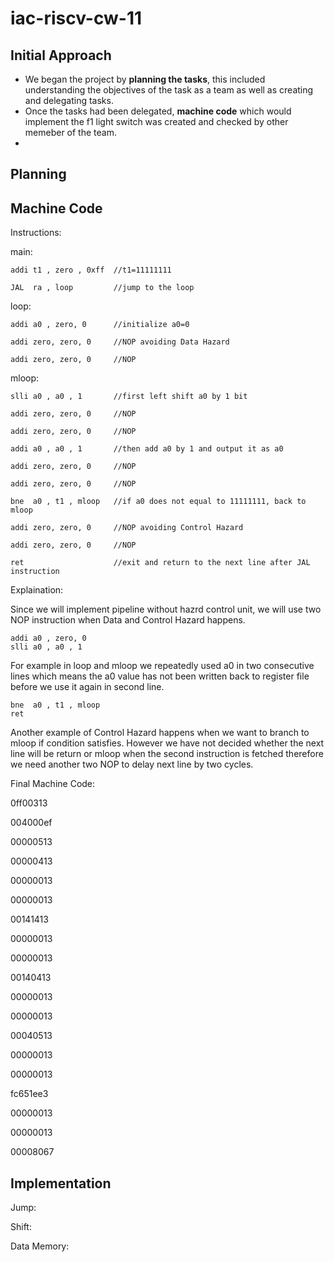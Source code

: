 # iac-riscv-cw-11
## Initial Approach

- We began the project by **planning the tasks**, this included understanding the objectives of the task as a team as well as creating and delegating tasks. 
- Once the tasks had been delegated, **machine code** which would implement the f1 light switch was created and checked by other memeber of the team.
- 

## Planning

## Machine Code 

Instructions:

main:               
    
    addi t1 , zero , 0xff  //t1=11111111
    
    JAL  ra , loop         //jump to the loop
       
loop: 
    
    addi a0 , zero, 0      //initialize a0=0
    
    addi zero, zero, 0     //NOP avoiding Data Hazard
    
    addi zero, zero, 0     //NOP

mloop:
   
    slli a0 , a0 , 1       //first left shift a0 by 1 bit
    
    addi zero, zero, 0     //NOP 
    
    addi zero, zero, 0     //NOP
    
    addi a0 , a0 , 1       //then add a0 by 1 and output it as a0
    
    addi zero, zero, 0     //NOP
    
    addi zero, zero, 0     //NOP
    
    bne  a0 , t1 , mloop   //if a0 does not equal to 11111111, back to mloop
    
    addi zero, zero, 0     //NOP avoiding Control Hazard
    
    addi zero, zero, 0     //NOP
    
    ret                    //exit and return to the next line after JAL instruction
    
Explaination:

Since we will implement pipeline without hazrd control unit, we will use two NOP instruction when Data and Control Hazard happens. 

    addi a0 , zero, 0
    slli a0 , a0 , 1
    
For example in loop and mloop we repeatedly used a0 in two consecutive lines which means the a0 value has not been written back to register file before we use it again in second line. 

    bne  a0 , t1 , mloop
    ret

Another example of Control Hazard happens when we want to branch to mloop if condition satisfies. However we have not decided whether the next line will be return or mloop when the second instruction is fetched therefore we need another two NOP to delay next line by two cycles.
    
Final Machine Code:

0ff00313

004000ef

00000513

00000413

00000013

00000013

00141413

00000013

00000013

00140413

00000013

00000013

00040513

00000013

00000013

fc651ee3

00000013

00000013

00008067

## Implementation

Jump:

Shift:

Data Memory:

##
